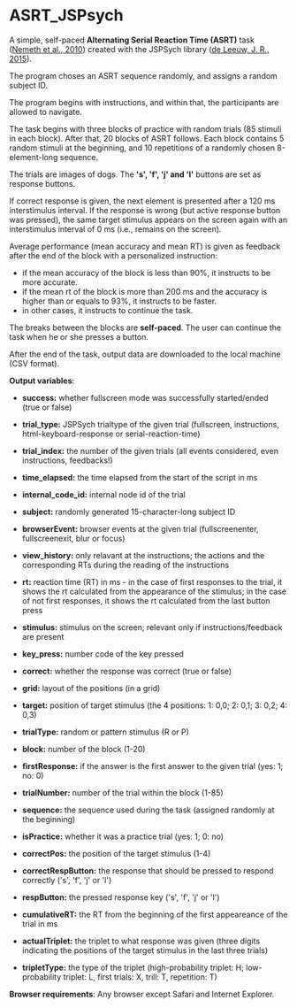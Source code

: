 # ASRT_JSPsych
A simple, self-paced <strong>Alternating Serial Reaction Time (ASRT)</strong> task (<a href="https://link.springer.com/article/10.1007%2Fs00221-009-2024-x">Nemeth et al., 2010</a>) created with the JSPSych library (<a href="https://link.springer.com/article/10.3758/s13428-014-0458-y">de Leeuw, J. R., 2015</a>).

The program choses an ASRT sequence randomly, and assigns a random subject ID.

The program begins with instructions, and within that, the participants are allowed to navigate.

The task begins with three blocks of practice with random trials (85 stimuli in each block). After that, 20 blocks of ASRT follows. Each block contains 5 random stimuli at the beginning, and 10 repetitions of a randomly chosen 8-element-long sequence.

The trials are images of dogs. The <strong>'s', 'f', 'j' and 'l'</strong> buttons are set as response buttons.

If correct response is given, the next element is presented after a 120 ms interstimulus interval. If the response is wrong (but active response button was pressed), the same target stimulus appears on the screen again with an interstimulus interval of 0 ms (i.e., remains on the screen).

Average performance (mean accuracy and mean RT) is given as feedback after the end of the block with a personalized instruction:

- if the mean accuracy of the block is less than 90%, it instructs to be more accurate.
- if the mean rt of the block is more than 200 ms and the accuracy is higher than or equals to 93%, it instructs to be faster.
- in other cases, it instructs to continue the task.

The breaks between the blocks are <strong>self-paced</strong>. The user can continue the task when he or she presses a button.

After the end of the task, output data are downloaded to the local machine (CSV format).

<strong>Output variables</strong>:

- <strong>success:</strong> whether fullscreen mode was successfully started/ended (true or false)
- <strong>trial_type:</strong> JSPSych trialtype of the given trial (fullscreen, instructions, html-keyboard-response or serial-reaction-time)
- <strong>trial_index:</strong> the number of the given trials (all events considered, even instructions, feedbacks!)
- <strong>time_elapsed:</strong> the time elapsed from the start of the script in ms
- <strong>internal_code_id:</strong> internal node id of the trial
- <strong>subject:</strong> randomly generated 15-character-long subject ID
- <strong>browserEvent:</strong> browser events at the given trial (fullscreenenter, fullscreenexit, blur or focus)
- <strong>view_history:</strong> only relavant at the instructions; the actions and the corresponding RTs during the reading of the instructions
- <strong>rt:</strong> reaction time (RT) in ms - in the case of first responses to the trial, it shows the rt calculated from the appearance of the stimulus; in the case of not first responses, it shows the rt calculated from the last button press
- <strong>stimulus:</strong> stimulus on the screen; relevant only if instructions/feedback are present
- <strong>key_press:</strong> number code of the key pressed
- <strong>correct:</strong> whether the response was correct (true or false)
- <strong>grid:</strong> layout of the positions (in a grid)
- <strong>target:</strong> position of target stimulus (the 4 positions: 1: 0,0; 2: 0,1; 3: 0,2; 4: 0,3)
- <strong>trialType:</strong> random or pattern stimulus (R or P)
- <strong>block:</strong> number of the block (1-20)
- <strong>firstResponse:</strong> if the answer is the first answer to the given trial (yes: 1; no: 0)
- <strong>trialNumber:</strong> number of the trial within the block (1-85)
- <strong>sequence:</strong> the sequence used during the task (assigned randomly at the beginning)
- <strong>isPractice:</strong> whether it was a practice trial (yes: 1; 0: no)
- <strong>correctPos:</strong> the position of the target stimulus (1-4)
- <strong>correctRespButton:</strong> the response that should be pressed to respond correctly ('s', 'f', 'j' or 'l')
- <strong>respButton:</strong> the pressed response key ('s', 'f', 'j' or 'l')
- <strong>cumulativeRT:</strong> the RT from the beginning of the first appeareance of the trial in ms
- <strong>actualTriplet:</strong> the triplet to what response was given (three digits indicating the positions of the target stimulus in the last three trials)

- <strong>tripletType:</strong> the type of the triplet (high-probability triplet: H; low-probability triplet: L, first trials: X, trill: T, repetition: T)

<strong>Browser requirements</strong>: Any browser except Safari and Internet Explorer.
